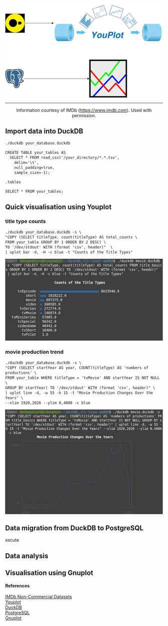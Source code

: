 <div align="center">
  <img src="images/Flowchart.png">
  <hr>

Information courtesy of
IMDb
(https://www.imdb.com).
Used with permission.
</div>

## Import data into DuckDB
```
./duckdb your_database.duckdb
```

```
CREATE TABLE your_tables AS
  SELECT * FROM read_csv('/your_directory/*.*.tsv',
    delim='\t',
    null_padding=true,
    sample_size=-1);
```

```
.tables
```

```
SELECT * FROM your_tables;
```

## Quick visualisation using Youplot
### title type counts
```
./duckdb your_database.duckdb -s \
"COPY (SELECT titleType, count(titleType) AS total_counts \
FROM your_table GROUP BY 1 ORDER BY 2 DESC) \
TO '/dev/stdout' WITH (format 'csv', header)"  \
| uplot bar -d, -H -c blue -t "Counts of the Title Types"
```
<p align="center">
  <img src="images/barplot.png">
</p>

### movie production trend
```
./duckdb your_database.duckdb -s \
"COPY (SELECT startYear AS year, COUNT(titleType) AS 'numbers of productions' \
FROM your_table WHERE titleType = 'tvMovie' AND startYear IS NOT NULL \
GROUP BY startYear) TO '/dev/stdout' WITH (format 'csv', header)" \
| uplot line -d, -w 55 -h 15 -t "Movie Production Changes Over the Years" \
--xlim 1920,2026 --ylim 0,4000 -c blue
```
<p align="center">
  <img src="images/lineplot.png">
</p>

## Data migration from DuckDB to PostgreSQL
excute

## Data analysis

## Visualisation using Gnuplot





#### References
[IMDb Non-Commercial Datasets](https://developer.imdb.com/non-commercial-datasets/) \
[Youplot](https://github.com/red-data-tools/YouPlot) \
[DuckDB](https://duckdb.org/docs/api/overview) \
[PostgreSQL](https://www.postgresql.org/) \
[Gnuplot](http://www.gnuplot.info/)